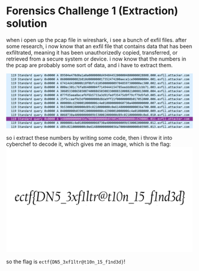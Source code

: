 # Forensics Challenge 1 (Extraction) solution
when i open up the pcap file in wireshark, i see a bunch of exfil files. after some research, i now know that an exfil file that contains data that has been exfiltrated, meaning it has been unauthorizedly copied, transferred, or retrieved from a secure system or device. i now know that the numbers in the pcap are probably some sort of data, and i have to extract them. 

![exfils.png](exfils.png)

so i extract these numbers by writing some code, then i throw it into cyberchef to decode it, which gives me an image, which is the flag: 
![flag.png](flag.png)

so the flag is `ectf{DN5_3xf1ltr@t10n_15_f1nd3d}`!